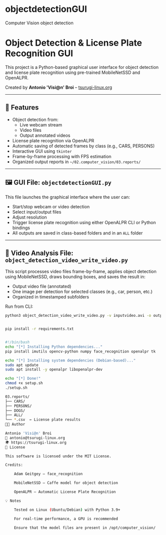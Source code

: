 # objectdetectionGUI
Computer Vision object detection
# Object Detection & License Plate Recognition GUI

This project is a Python-based graphical user interface for object detection and license plate recognition using pre-trained MobileNetSSD and OpenALPR.

Created by **Antonio 'Visi@n' Broi** – [tsurugi-linux.org](https://tsurugi-linux.org)

---

## 🧠 Features

- Object detection from:
  - Live webcam stream
  - Video files
  - Output annotated videos
- License plate recognition via OpenALPR
- Automatic saving of detected frames by class (e.g., CARS, PERSONS)
- Interactive GUI using `tkinter`
- Frame-by-frame processing with FPS estimation
- Organized output reports in `~/02.computer_vision/03.reports/`

---

## 🖼️ GUI File: `objectdetectionGUI.py`

This file launches the graphical interface where the user can:

- Start/stop webcam or video detection
- Select input/output files
- Adjust resolution
- Trigger license plate recognition using either OpenALPR CLI or Python bindings
- All outputs are saved in class-based folders and in an `ALL` folder

---

## 🎥 Video Analysis File: `object_detection_video_write_video.py`

This script processes video files frame-by-frame, applies object detection using MobileNetSSD, draws bounding boxes, and saves the result in:

- Output video file (annotated)
- One image per detection for selected classes (e.g., car, person, etc.)
- Organized in timestamped subfolders

Run from CLI:

```bash
python3 object_detection_video_write_video.py -v inputvideo.avi -o outputvideo.avi


pip install -r requirements.txt


#!/bin/bash
echo "[*] Installing Python dependencies..."
pip install imutils opencv-python numpy face_recognition openalpr tk

echo "[*] Installing system dependencies (Debian-based)..."
sudo apt update
sudo apt install -y openalpr libopenalpr-dev

echo "[*] Done!"
chmod +x setup.sh
./setup.sh

03.reports/
├── CARS/
├── PERSONS/
├── DOGS/
├── ALL/
└── *.csv  ← License plate results
🧑‍💻 Author

Antonio 'Visi@n' Broi
📧 antonio@tsurugi-linux.org
🌍 https://tsurugi-linux.org
🧾 License

This software is licensed under the MIT License.

Credits:

    Adam Geitgey – face_recognition

    MobileNetSSD – Caffe model for object detection

    OpenALPR – Automatic License Plate Recognition

💡 Notes

    Tested on Linux (Ubuntu/Debian) with Python 3.9+

    For real-time performance, a GPU is recommended

    Ensure that the model files are present in /opt/computer_vision/


